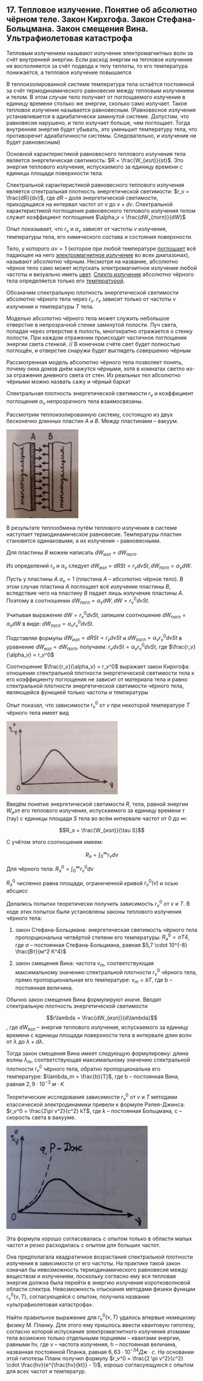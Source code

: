 ## 17. Тепловое излучение. Понятие об абсолютно чёрном теле. Закон Кирхгофа. Закон Стефана-Больцмана. Закон смещения Вина. Ультрафиолетовая катастрофа

Тепловым излучением называют излучение электромагнитных волн за счёт внутренней энергии. Если расход энергии на тепловое излучение не восполняется за счёт подвода к телу теплоты, то его температура понижается, а тепловое излучение повышается

В теплоизолированной системе температура тела остаётся постоянной за счёт термодинамического равновесия между тепловым излучением и телом. В этом случае тело получает от поглощаемого излучения в единицу времени столько же энергии, сколько само излучает. Такое тепловое излучение называется равновесным. (Равновесное излучение устанавливается в адиабатически замкнутой системе. Допустим, что равновесие нарушено, и тело излучает больше, чем поглощает. Тогда внутренняя энергия будет убывать, это уменьшит температуру тела, что противоречит адиабатичности системы. Следовательно, и излучение не будет равновесным)

Основной характеристикой равновесного теплового излучения тела является энергетическая светимость: $R = \frac{W_{изл}}{st}$. Это энергия теплового излучения, испускаемого за единицу времени с единицы площади поверхности тела.

Спектральной характеристикой равновесного теплового излучения является спектральная плотность энергетической светимости: $r_v = \frac{dR}{dv}$, где $dR$ – доля энергетической светимости, приходящаяся на интервал частот от $v$ до $v + dv$. Спектральной характеристикой поглощения равновесного теплового излучения телом служит коэффициент поглощения $\alpha_v = \frac{dW_{погл}}{dW}$

Опыт показывает, что $r_v$ и $\alpha_v$ зависят от частоты $v$ излучения, температуры тела, его химического состава и состояния поверхности.

Тело, у которого $\alpha v = 1$ (которое при любой температуре [поглощает](https://ru.wikipedia.org/wiki/%D0%9F%D0%BE%D0%B3%D0%BB%D0%BE%D1%89%D0%B5%D0%BD%D0%B8%D0%B5_%D1%8D%D0%BB%D0%B5%D0%BA%D1%82%D1%80%D0%BE%D0%BC%D0%B0%D0%B3%D0%BD%D0%B8%D1%82%D0%BD%D0%BE%D0%B3%D0%BE_%D0%B8%D0%B7%D0%BB%D1%83%D1%87%D0%B5%D0%BD%D0%B8%D1%8F) всё падающее на него [электромагнитное излучение](https://ru.wikipedia.org/wiki/%D0%AD%D0%BB%D0%B5%D0%BA%D1%82%D1%80%D0%BE%D0%BC%D0%B0%D0%B3%D0%BD%D0%B8%D1%82%D0%BD%D0%BE%D0%B5_%D0%B8%D0%B7%D0%BB%D1%83%D1%87%D0%B5%D0%BD%D0%B8%D0%B5) во всех диапазонах), называют абсолютно чёрным. Несмотря на название, абсолютно чёрное тело само может испускать электромагнитное излучение любой частоты и визуально иметь [цвет](https://ru.wikipedia.org/wiki/%D0%90%D0%B1%D1%81%D0%BE%D0%BB%D1%8E%D1%82%D0%BD%D0%BE_%D1%87%D1%91%D1%80%D0%BD%D0%BE%D0%B5_%D1%82%D0%B5%D0%BB%D0%BE#%D0%A6%D0%B2%D0%B5%D1%82%D0%BD%D0%BE%D1%81%D1%82%D1%8C_%D1%87%D0%B5%D1%80%D0%BD%D0%BE%D1%82%D0%B5%D0%BB%D1%8C%D0%BD%D0%BE%D0%B3%D0%BE_%D0%B8%D0%B7%D0%BB%D1%83%D1%87%D0%B5%D0%BD%D0%B8%D1%8F). [Спектр излучения](https://ru.wikipedia.org/wiki/%D0%AD%D0%BC%D0%B8%D1%81%D1%81%D0%B8%D0%BE%D0%BD%D0%BD%D1%8B%D0%B9_%D1%81%D0%BF%D0%B5%D0%BA%D1%82%D1%80) абсолютно чёрного тела определяется только его [температурой](https://ru.wikipedia.org/wiki/%D0%A2%D0%B5%D0%BC%D0%BF%D0%B5%D1%80%D0%B0%D1%82%D1%83%D1%80%D0%B0).

Обозначим спектральную плотность энергетической светимости абсолютно чёрного тела через $r_v$. $r_v$ зависит только от частоты $v$ излучения и температуры $Т$ тела.

Моделью абсолютно чёрного тела может служить небольшое отверстие в непрозрачной стенке замкнутой полости. Луч света, попадая через отверстие в полость, многократно отражается о стенку полости. При каждом отражении происходит частичное поглощение энергии света стенкой. // В конечном счёте свет будет полностью поглощён, и отверстие снаружи будет выглядеть совершенно чёрным

Рассмотренная модель абсолютно чёрного тела позволяет понять, почему окна домов днём кажутся чёрными, хотя в комнатах светло из-за отражения дневного света от стен. Из реальных тел абсолютно чёрными можно назвать сажу и чёрный бархат

Спектральная плотность энергетической светимости $r_v$ и коэффициент поглощения $\alpha_v$ непрозрачного тела взаимосвязаны.

Рассмотрим теплоизолированную систему, состоящую из двух бесконечно длинных пластин $А$ и $В$. Между пластинами – вакуум.

![image](images/pic32.png)

В результате теплообмена путём теплового излучения в системе наступает термодинамическое равновесие. Температуры пластин становятся одинаковыми, а их излучения – равновесными.

Для пластины $В$ можем написать $dW_{изл} = dW_{погл}$.

Из определений $r_v$ и $\alpha_v$ следует $dW_{изл} = dRSt = r_v dvSt, dW_{погл} = \alpha_v dW$.

Пусть у пластины $А$ $\alpha_v = 1$ (пластина $А$ – абсолютно чёрное тело). В этом случае пластина $А$ поглощает всё излучение пластины $В$, вследствие чего на пластину $В$ падает лишь излучение пластины $А$. Поэтому в соотношении $dW_{погл} = \alpha_v dW, dW = r_v^0 dvSt$.

Учитывая выражение $dW = r_v^0 dvSt$, запишем соотношение $dW_{погл} = \alpha_v dW$ в виде: $dW_{погл} = \alpha_v r_v^0 dvSt$.

Подставляя формулы $dW_{изл} = dRSt = r_v dvSt$ и $dW_{погл} = \alpha_v r_v^0 dvSt$ в уравнение $dW_{изл} = dW_{погл}$, получаем: $r_v dvSt = \alpha_v r_v^0 dvSt$, где $\frac{r_v}{\alpha_v} = r_v^0$

Соотношение $\frac{r_v}{\alpha_v} = r_v^0$ выражает закон Кирхгофа: отношение спектральной плотности энергетической светимости тела к его коэффициенту поглощения не зависит от материала тела и равно спектральной плотности энергетической светимости чёрного тела, являющейся функцией только частоты и температуры

Опыт показал, что зависимости $r_v^0$ от $v$ при некоторой температуре $Т$ чёрного тела имеет вид

![image](images/pic33.png)

Введём понятие энергетической светимости $R$, тела, равной энергии $W_изл$ его теплового излучения, испускаемого за единицу времени $\tau$ (тау) с единицы площади $S$ тела во всём интервале частот от 0 до $\infty$:

$$R_э = \frac{W_{изл}}{\tau S}$$

С учётом этого соотношения имеем:

$$R_э = \int_0^{\infty} r_v dv$$

Для чёрного тела: $R_э^0 = \int_0^{\infty} r_v^0 dv$

$R_э^0$ численно равна площади, ограниченной кривой $r_v^0(v)$ и осью абсцисс

Делались попытки теоретически получить зависимость $r_v^0$ от $v$ и $Т$. В ходе этих попыток были установлены законы теплового излучения чёрного тела:
1. закон Стефана-Больцмана: энергетическая светимость чёрного тела пропорциональна четвёртой степени его температуры: $R_э^0 = \sigma Т4$, где $\sigma$ – постоянная Стефана-Больцмана, равная $5,7 \cdot 10^{-8} \frac{Вт}{м^2 К^4}$

2. закон смещения Вина: частота $v_m$, соответствующая максимальному значению спектральной плотности $r_v^0$ чёрного тела, прямо пропорциональная его температуре:
$v_m = bT$, где b – постоянная величина.

Обычно закон смещения Вина формулируют иначе. Вводят спектральную плотность энергетической светимости

$$r\lambda = \frac{dW_{изл}}{d\lambda}$$
, где $dW_{изл}$ – энергия теплового излучения, испускаемого за единицу времени с единицы площади поверхности тела в интервале длин волн от $\lambda$ до $\lambda +d\lambda$.

Тогда закон смещения Вина имеет следующую формулировку: длина волны $\lambda_m$, соответствующая максимальному значению спектральной плотности $r_v^0$ чёрного тела, обратно пропорциональна его температуре: $\lambda_m = \frac{b}{T}$, где b – постоянная Вина, равная $2,9 \cdot 10^{-3} \ м \cdot К$

Теоретические исследования зависимости $r_v^0$ от $v$ и $T$ методами классической электродинамики привели к формуле Рэлея-Джинса: $r_v^0 = \frac{2\pi v^2}{c^2} kT$, где k – постоянная Больцмана, с – скорость света в вакууме.

![image](images/pic34.png)

Эта формула хорошо согласовалась с опытом только в области малых частот и резко расходилась с опытом для больших частот.

Она предполагала квадратичное возрастания спектральной плотности излучения в зависимости от его частоты. На практике такой закон означал бы невозможность термодинамического равновесия между веществом и излучением, поскольку согласно ему вся тепловая энергия должна была перейти в энергию излучения коротковолновой области спектра. Невозможность отыскания методами физики функции $r_v^0(v, T)$, согласующейся с опытом, получила название «ультрафиолетовая катастрофа».

Найти правильное выражение для $r_v^0(v, T)$ удалось впервые немецкому физику М. Планку. Для этого ему пришлось ввести квантовую гипотезу, согласно которой испускание электромагнитного излучения атомами тела возможно только отдельными порциями – квантами энергии, равными hv, где v – частота излучения, h – постоянная величина, названная постоянной Планка, равная $6,63 \cdot 10^{-34} Дж \cdot с$. На основании этой гипотезы Планк получил формулу $r_v^0 = \frac{2 \pi v^2}{c^2} \cdot \frac{hv}{e^{\frac{hv}{kt}} - 1}$, хорошо согласующуюся с опытом для всех частот и температур.
